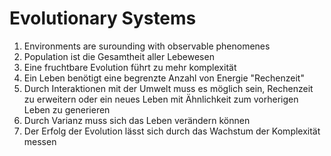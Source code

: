 # Evolutionary Systems

1. Environments are surounding with observable phenomenes
2. Population ist die Gesamtheit aller Lebewesen
3. Eine fruchtbare Evolution führt zu mehr komplexität
4. Ein Leben benötigt eine begrenzte Anzahl von Energie "Rechenzeit"
5. Durch Interaktionen mit der Umwelt muss es möglich sein, Rechenzeit zu erweitern oder ein neues Leben mit Ähnlichkeit zum vorherigen Leben zu generieren
6. Durch Varianz muss sich das Leben verändern können
7. Der Erfolg der Evolution lässt sich durch das Wachstum der Komplexität messen
